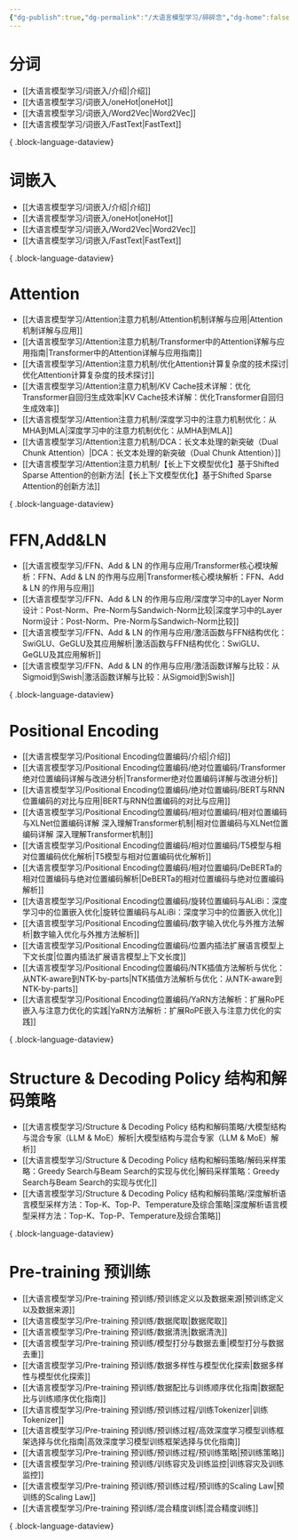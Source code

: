 ```yaml
---
{"dg-publish":true,"dg-permalink":"/大语言模型学习/碎碎念","dg-home":false,"dg-description":"在此输入笔记的描述","dg-hide":false,"dg-hide-title":false,"dg-show-backlinks":true,"dg-show-local-graph":true,"dg-show-inline-title":true,"dg-pinned":false,"dg-passphrase":"在此输入访问密码","dg-enable-mathjax":false,"dg-enable-mermaid":false,"dg-enable-uml":false,"dg-note-icon":0,"dg-enable-dataview":false,"tags":["NLP"],"permalink":"/大语言模型学习/碎碎念/","dgShowBacklinks":true,"dgShowLocalGraph":true,"dgShowInlineTitle":true,"dgPassFrontmatter":true,"noteIcon":0,"created":"2025-02-27T12:07:19.540+08:00","updated":"2025-04-09T14:04:52.793+08:00"}
---
```




# 分词
- [[大语言模型学习/词嵌入/介绍\|介绍]]
- [[大语言模型学习/词嵌入/oneHot\|oneHot]]
- [[大语言模型学习/词嵌入/Word2Vec\|Word2Vec]]
- [[大语言模型学习/词嵌入/FastText\|FastText]]

{ .block-language-dataview}



# 词嵌入
- [[大语言模型学习/词嵌入/介绍\|介绍]]
- [[大语言模型学习/词嵌入/oneHot\|oneHot]]
- [[大语言模型学习/词嵌入/Word2Vec\|Word2Vec]]
- [[大语言模型学习/词嵌入/FastText\|FastText]]

{ .block-language-dataview}



# Attention
- [[大语言模型学习/Attention注意力机制/Attention机制详解与应用\|Attention机制详解与应用]]
- [[大语言模型学习/Attention注意力机制/Transformer中的Attention详解与应用指南\|Transformer中的Attention详解与应用指南]]
- [[大语言模型学习/Attention注意力机制/优化Attention计算复杂度的技术探讨\|优化Attention计算复杂度的技术探讨]]
- [[大语言模型学习/Attention注意力机制/KV Cache技术详解：优化Transformer自回归生成效率\|KV Cache技术详解：优化Transformer自回归生成效率]]
- [[大语言模型学习/Attention注意力机制/深度学习中的注意力机制优化：从MHA到MLA\|深度学习中的注意力机制优化：从MHA到MLA]]
- [[大语言模型学习/Attention注意力机制/DCA：长文本处理的新突破（Dual Chunk Attention）\|DCA：长文本处理的新突破（Dual Chunk Attention）]]
- [[大语言模型学习/Attention注意力机制/【长上下文模型优化】基于Shifted Sparse Attention的创新方法\|【长上下文模型优化】基于Shifted Sparse Attention的创新方法]]

{ .block-language-dataview}



# FFN,Add&LN
- [[大语言模型学习/FFN、Add & LN 的作用与应用/Transformer核心模块解析：FFN、Add & LN 的作用与应用\|Transformer核心模块解析：FFN、Add & LN 的作用与应用]]
- [[大语言模型学习/FFN、Add & LN 的作用与应用/深度学习中的Layer Norm设计：Post-Norm、Pre-Norm与Sandwich-Norm比较\|深度学习中的Layer Norm设计：Post-Norm、Pre-Norm与Sandwich-Norm比较]]
- [[大语言模型学习/FFN、Add & LN 的作用与应用/激活函数与FFN结构优化：SwiGLU、GeGLU及其应用解析\|激活函数与FFN结构优化：SwiGLU、GeGLU及其应用解析]]
- [[大语言模型学习/FFN、Add & LN 的作用与应用/激活函数详解与比较：从Sigmoid到Swish\|激活函数详解与比较：从Sigmoid到Swish]]

{ .block-language-dataview}



# Positional Encoding
- [[大语言模型学习/Positional Encoding位置编码/介绍\|介绍]]
- [[大语言模型学习/Positional Encoding位置编码/绝对位置编码/Transformer绝对位置编码详解与改进分析\|Transformer绝对位置编码详解与改进分析]]
- [[大语言模型学习/Positional Encoding位置编码/绝对位置编码/BERT与RNN位置编码的对比与应用\|BERT与RNN位置编码的对比与应用]]
- [[大语言模型学习/Positional Encoding位置编码/相对位置编码/相对位置编码与XLNet位置编码详解 深入理解Transformer机制\|相对位置编码与XLNet位置编码详解 深入理解Transformer机制]]
- [[大语言模型学习/Positional Encoding位置编码/相对位置编码/T5模型与相对位置编码优化解析\|T5模型与相对位置编码优化解析]]
- [[大语言模型学习/Positional Encoding位置编码/相对位置编码/DeBERTa的相对位置编码与绝对位置编码解析\|DeBERTa的相对位置编码与绝对位置编码解析]]
- [[大语言模型学习/Positional Encoding位置编码/旋转位置编码与ALiBi：深度学习中的位置嵌入优化\|旋转位置编码与ALiBi：深度学习中的位置嵌入优化]]
- [[大语言模型学习/Positional Encoding位置编码/数字输入优化与外推方法解析\|数字输入优化与外推方法解析]]
- [[大语言模型学习/Positional Encoding位置编码/位置内插法扩展语言模型上下文长度\|位置内插法扩展语言模型上下文长度]]
- [[大语言模型学习/Positional Encoding位置编码/NTK插值方法解析与优化：从NTK-aware到NTK-by-parts\|NTK插值方法解析与优化：从NTK-aware到NTK-by-parts]]
- [[大语言模型学习/Positional Encoding位置编码/YaRN方法解析：扩展RoPE嵌入与注意力优化的实践\|YaRN方法解析：扩展RoPE嵌入与注意力优化的实践]]

{ .block-language-dataview}



# Structure & Decoding Policy 结构和解码策略
- [[大语言模型学习/Structure & Decoding Policy 结构和解码策略/大模型结构与混合专家（LLM & MoE）解析\|大模型结构与混合专家（LLM & MoE）解析]]
- [[大语言模型学习/Structure & Decoding Policy 结构和解码策略/解码采样策略：Greedy Search与Beam Search的实现与优化\|解码采样策略：Greedy Search与Beam Search的实现与优化]]
- [[大语言模型学习/Structure & Decoding Policy 结构和解码策略/深度解析语言模型采样方法：Top-K、Top-P、Temperature及综合策略\|深度解析语言模型采样方法：Top-K、Top-P、Temperature及综合策略]]

{ .block-language-dataview}



# Pre-training 预训练
- [[大语言模型学习/Pre-training 预训练/预训练定义以及数据来源\|预训练定义以及数据来源]]
- [[大语言模型学习/Pre-training 预训练/数据爬取\|数据爬取]]
- [[大语言模型学习/Pre-training 预训练/数据清洗\|数据清洗]]
- [[大语言模型学习/Pre-training 预训练/模型打分与数据去重\|模型打分与数据去重]]
- [[大语言模型学习/Pre-training 预训练/数据多样性与模型优化探索\|数据多样性与模型优化探索]]
- [[大语言模型学习/Pre-training 预训练/数据配比与训练顺序优化指南\|数据配比与训练顺序优化指南]]
- [[大语言模型学习/Pre-training 预训练/预训练过程/训练Tokenizer\|训练Tokenizer]]
- [[大语言模型学习/Pre-training 预训练/预训练过程/高效深度学习模型训练框架选择与优化指南\|高效深度学习模型训练框架选择与优化指南]]
- [[大语言模型学习/Pre-training 预训练/预训练过程/预训练策略\|预训练策略]]
- [[大语言模型学习/Pre-training 预训练/训练容灾及训练监控\|训练容灾及训练监控]]
- [[大语言模型学习/Pre-training 预训练/预训练过程/预训练的Scaling Law\|预训练的Scaling Law]]
- [[大语言模型学习/Pre-training 预训练/混合精度训练\|混合精度训练]]

{ .block-language-dataview}
